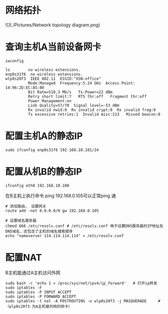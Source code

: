 # 网络拓扑

![](./Pictures/Network topology diagram.png)

# 查询主机A当前设备网卡

```shell
iwconfig
```

```shell
lo        no wireless extensions.
enp0s31f6  no wireless extensions.
wlp0s20f3  IEEE 802.11  ESSID:"XSN-office"  
          Mode:Managed  Frequency:5.24 GHz  Access Point: 14:96:2D:EC:A5:80   
          Bit Rate=510.3 Mb/s   Tx-Power=22 dBm   
          Retry short limit:7   RTS thr:off   Fragment thr:off
          Power Management:on
          Link Quality=57/70  Signal level=-53 dBm  
          Rx invalid nwid:0  Rx invalid crypt:0  Rx invalid frag:0
          Tx excessive retries:1  Invalid misc:213   Missed beacon:0
```

# 配置主机A的静态IP

```shell
sudo ifconfig enp0s31f6 192.168.10.101/24
```

# 配置从机B的静态IP

```shell
ifconfig eth0 192.168.10.100
```

在B主机上执行命令 ping 192.168.0.105可以正常ping 通

```shell
# 添加路由， 设置网关
route add -net 0.0.0.0/0 gw 192.168.0.105

# 设置域名服务器
chmod 666 /etc/resolv.conf # /etc/resolv.conf 用于设置DNS服务器的IP地址及DNS域名，还包含了主机的域名搜索顺序
echo "nameserver 114.114.114.114" > /etc/resolv.conf
```

# 配置NAT

B主机能通过A主机访问外网

```shell
sudo bash -c 'echo 1 > /proc/sys/net/ipv4/ip_forward'   # 打开ip转发
sudo iptables -F
sudo iptables -P INPUT ACCEPT
sudo iptables -P FORWARD ACCEPT
sudo iptables -t nat -A POSTROUTING -o wlp0s20f3 -j MASQUERADE     #（wlp0s20f3 为A主机接外网的网卡）
```
